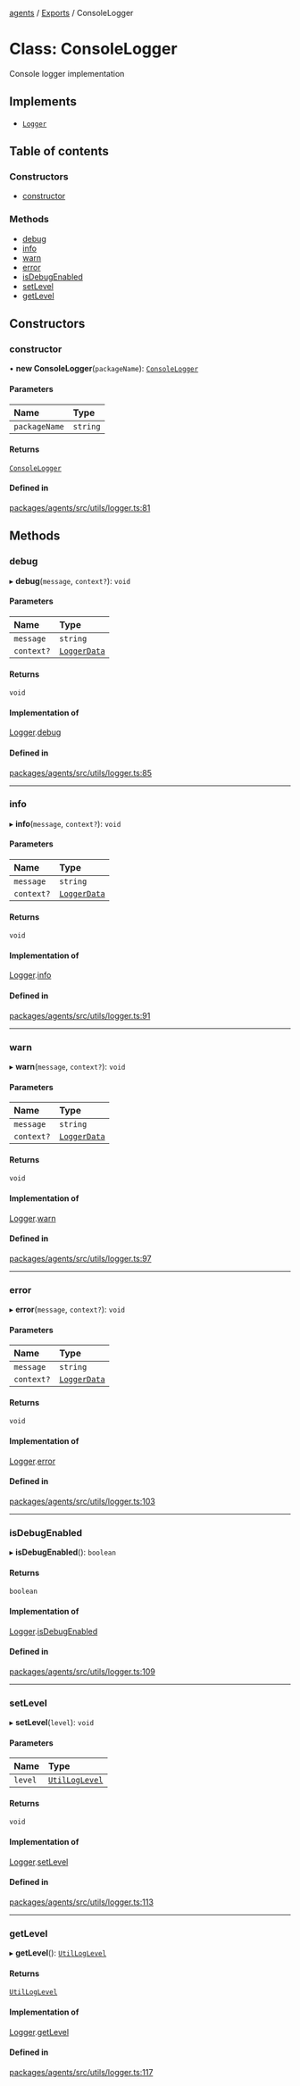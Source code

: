 <!-- 
 ⚠️  AUTO-GENERATED FILE - DO NOT EDIT MANUALLY
 This file is automatically generated by scripts/docs-generator.js
 To make changes, edit the source TypeScript files or update the generator script
-->

[agents](../../) / [Exports](../modules) / ConsoleLogger

# Class: ConsoleLogger

Console logger implementation

## Implements

- [`Logger`](../interfaces/Logger)

## Table of contents

### Constructors

- [constructor](ConsoleLogger#constructor)

### Methods

- [debug](ConsoleLogger#debug)
- [info](ConsoleLogger#info)
- [warn](ConsoleLogger#warn)
- [error](ConsoleLogger#error)
- [isDebugEnabled](ConsoleLogger#isdebugenabled)
- [setLevel](ConsoleLogger#setlevel)
- [getLevel](ConsoleLogger#getlevel)

## Constructors

### constructor

• **new ConsoleLogger**(`packageName`): [`ConsoleLogger`](ConsoleLogger)

#### Parameters

| Name | Type |
| :------ | :------ |
| `packageName` | `string` |

#### Returns

[`ConsoleLogger`](ConsoleLogger)

#### Defined in

[packages/agents/src/utils/logger.ts:81](https://github.com/woojubb/robota/blob/d84cd2e1e6915e9f7e9aff8f9b06df02e55c139b/packages/agents/src/utils/logger.ts#L81)

## Methods

### debug

▸ **debug**(`message`, `context?`): `void`

#### Parameters

| Name | Type |
| :------ | :------ |
| `message` | `string` |
| `context?` | [`LoggerData`](../modules#loggerdata) |

#### Returns

`void`

#### Implementation of

[Logger](../interfaces/Logger).[debug](../interfaces/Logger#debug)

#### Defined in

[packages/agents/src/utils/logger.ts:85](https://github.com/woojubb/robota/blob/d84cd2e1e6915e9f7e9aff8f9b06df02e55c139b/packages/agents/src/utils/logger.ts#L85)

___

### info

▸ **info**(`message`, `context?`): `void`

#### Parameters

| Name | Type |
| :------ | :------ |
| `message` | `string` |
| `context?` | [`LoggerData`](../modules#loggerdata) |

#### Returns

`void`

#### Implementation of

[Logger](../interfaces/Logger).[info](../interfaces/Logger#info)

#### Defined in

[packages/agents/src/utils/logger.ts:91](https://github.com/woojubb/robota/blob/d84cd2e1e6915e9f7e9aff8f9b06df02e55c139b/packages/agents/src/utils/logger.ts#L91)

___

### warn

▸ **warn**(`message`, `context?`): `void`

#### Parameters

| Name | Type |
| :------ | :------ |
| `message` | `string` |
| `context?` | [`LoggerData`](../modules#loggerdata) |

#### Returns

`void`

#### Implementation of

[Logger](../interfaces/Logger).[warn](../interfaces/Logger#warn)

#### Defined in

[packages/agents/src/utils/logger.ts:97](https://github.com/woojubb/robota/blob/d84cd2e1e6915e9f7e9aff8f9b06df02e55c139b/packages/agents/src/utils/logger.ts#L97)

___

### error

▸ **error**(`message`, `context?`): `void`

#### Parameters

| Name | Type |
| :------ | :------ |
| `message` | `string` |
| `context?` | [`LoggerData`](../modules#loggerdata) |

#### Returns

`void`

#### Implementation of

[Logger](../interfaces/Logger).[error](../interfaces/Logger#error)

#### Defined in

[packages/agents/src/utils/logger.ts:103](https://github.com/woojubb/robota/blob/d84cd2e1e6915e9f7e9aff8f9b06df02e55c139b/packages/agents/src/utils/logger.ts#L103)

___

### isDebugEnabled

▸ **isDebugEnabled**(): `boolean`

#### Returns

`boolean`

#### Implementation of

[Logger](../interfaces/Logger).[isDebugEnabled](../interfaces/Logger#isdebugenabled)

#### Defined in

[packages/agents/src/utils/logger.ts:109](https://github.com/woojubb/robota/blob/d84cd2e1e6915e9f7e9aff8f9b06df02e55c139b/packages/agents/src/utils/logger.ts#L109)

___

### setLevel

▸ **setLevel**(`level`): `void`

#### Parameters

| Name | Type |
| :------ | :------ |
| `level` | [`UtilLogLevel`](../modules#utilloglevel) |

#### Returns

`void`

#### Implementation of

[Logger](../interfaces/Logger).[setLevel](../interfaces/Logger#setlevel)

#### Defined in

[packages/agents/src/utils/logger.ts:113](https://github.com/woojubb/robota/blob/d84cd2e1e6915e9f7e9aff8f9b06df02e55c139b/packages/agents/src/utils/logger.ts#L113)

___

### getLevel

▸ **getLevel**(): [`UtilLogLevel`](../modules#utilloglevel)

#### Returns

[`UtilLogLevel`](../modules#utilloglevel)

#### Implementation of

[Logger](../interfaces/Logger).[getLevel](../interfaces/Logger#getlevel)

#### Defined in

[packages/agents/src/utils/logger.ts:117](https://github.com/woojubb/robota/blob/d84cd2e1e6915e9f7e9aff8f9b06df02e55c139b/packages/agents/src/utils/logger.ts#L117)
